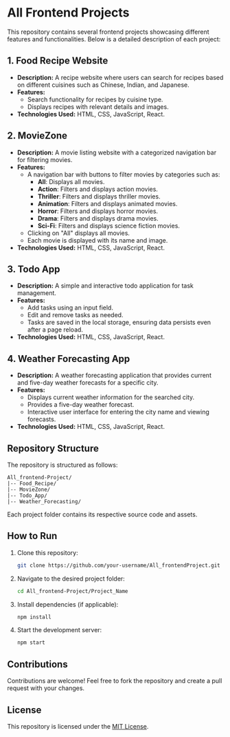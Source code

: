 # All Frontend Projects

This repository contains several frontend projects showcasing different features and functionalities. Below is a detailed description of each project:

## 1. Food Recipe Website
- **Description:** A recipe website where users can search for recipes based on different cuisines such as Chinese, Indian, and Japanese.
- **Features:**
  - Search functionality for recipes by cuisine type.
  - Displays recipes with relevant details and images.
- **Technologies Used:** HTML, CSS, JavaScript, React.

## 2. MovieZone
- **Description:** A movie listing website with a categorized navigation bar for filtering movies.
- **Features:**
  - A navigation bar with buttons to filter movies by categories such as:
    - **All**: Displays all movies.
    - **Action**: Filters and displays action movies.
    - **Thriller**: Filters and displays thriller movies.
    - **Animation**: Filters and displays animated movies.
    - **Horror**: Filters and displays horror movies.
    - **Drama**: Filters and displays drama movies.
    - **Sci-Fi**: Filters and displays science fiction movies.
  - Clicking on "All" displays all movies.
  - Each movie is displayed with its name and image.
- **Technologies Used:** HTML, CSS, JavaScript, React.

## 3. Todo App
- **Description:** A simple and interactive todo application for task management.
- **Features:**
  - Add tasks using an input field.
  - Edit and remove tasks as needed.
  - Tasks are saved in the local storage, ensuring data persists even after a page reload.
- **Technologies Used:** HTML, CSS, JavaScript, React.

## 4. Weather Forecasting App
- **Description:** A weather forecasting application that provides current and five-day weather forecasts for a specific city.
- **Features:**
  - Displays current weather information for the searched city.
  - Provides a five-day weather forecast.
  - Interactive user interface for entering the city name and viewing forecasts.
- **Technologies Used:** HTML, CSS, JavaScript, React.

## Repository Structure
The repository is structured as follows:
```
All_frontend-Project/
|-- Food_Recipe/
|-- MovieZone/
|-- Todo_App/
|-- Weather_Forecasting/
```

Each project folder contains its respective source code and assets.

## How to Run
1. Clone this repository:
   ```bash
   git clone https://github.com/your-username/All_frontendProject.git
   ```
2. Navigate to the desired project folder:
   ```bash
   cd All_frontend-Project/Project_Name
   ```
3. Install dependencies (if applicable):
   ```bash
   npm install
   ```
4. Start the development server:
   ```bash
   npm start
   ```

## Contributions
Contributions are welcome! Feel free to fork the repository and create a pull request with your changes.

## License
This repository is licensed under the [MIT License](LICENSE).

